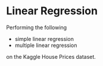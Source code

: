 # Linear Regression

Performing the following
  * simple linear regression
  * multiple linear regression

on the Kaggle House Prices dataset.
